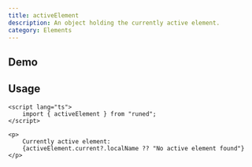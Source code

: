 ```yaml
---
title: activeElement
description: An object holding the currently active element.
category: Elements
---
```


<script>
import Demo from '$lib/components/demos/active-element.svelte';
</script>

## Demo

<Demo />

## Usage

```svelte
<script lang="ts">
	import { activeElement } from "runed";
</script>

<p>
	Currently active element:
	{activeElement.current?.localName ?? "No active element found"}
</p>
```
